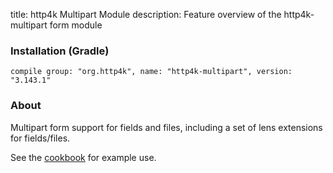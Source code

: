 title: http4k Multipart Module
description: Feature overview of the http4k-multipart form module

### Installation (Gradle)
```compile group: "org.http4k", name: "http4k-multipart", version: "3.143.1"```

### About

Multipart form support for fields and files, including a set of lens extensions for fields/files.

See the [cookbook](/cookbook/multipart_forms/) for example use.
